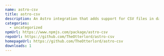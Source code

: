 ```yaml
---
name: astro-csv
title: astro-csv
description: An Astro integration that adds support for CSV files in data collections
categories:
  - uncategorized
npmUrl: https://www.npmjs.com/package/astro-csv
repoUrl: https://github.com/TheOtterlord/astro-csv
homepageUrl: https://github.com/TheOtterlord/astro-csv
downloads: 1
---
```

